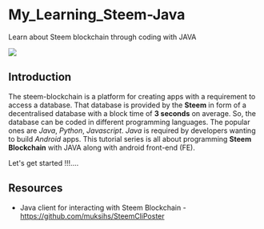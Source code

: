 # My_Learning_Steem-Java
Learn about Steem blockchain through coding with JAVA

![](https://steemit-production-imageproxy-thumbnail.s3.amazonaws.com/U5dtFy7fqVviMCftecXxngNvD9ZTxkv_1680x8400)

## Introduction
The steem-blockchain is a platform for creating apps with a requirement to access a database. That database is provided by the **Steem** in form of a decentralised database with a block time of **3 seconds** on average. 
So, the database can be coded in different programming languages. The popular ones are _Java_, _Python_, _Javascript_.
_Java_ is required by developers wanting to build _Android_ apps. This tutorial series is all about programming **Steem Blockchain** with JAVA along with android front-end (FE).

Let's get started !!!....

## Resources
* Java client for interacting with Steem Blockchain - https://github.com/muksihs/SteemCliPoster

